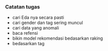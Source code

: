 ### Catatan tugas
- cari Eda nya secara pasti
- cari gender dan tag sering muncul
- cari data yang anomali
- baca refensi
- bikin model rekomendasi bedasarkan raking
- bedasarkan tag